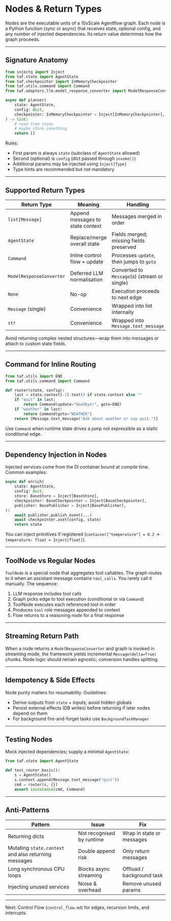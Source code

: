# Nodes & Return Types

Nodes are the executable units of a 10xScale Agentflow graph. Each node is a Python function (sync or async) that receives
state, optional config, and any number of injected dependencies. Its return value determines how the graph proceeds.

---

## Signature Anatomy

```python
from injectq import Inject
from taf.state import AgentState
from taf.checkpointer import InMemoryCheckpointer
from taf.utils.command import Command
from taf.adapters.llm.model_response_converter import ModelResponseConverter

async def planner(
    state: AgentState,
    config: dict,
    checkpointer: InMemoryCheckpointer = Inject[InMemoryCheckpointer],
) -> list:
    # read from state
    # maybe store something
    return []
```

Rules:

- First param is always `state` (subclass of `AgentState` allowed)
- Second (optional) is `config` (dict passed through `invoke()`)
- Additional params may be injected using `Inject[Type]`
- Type hints are recommended but not mandatory

---

## Supported Return Types

| Return Type | Meaning | Handling |
|-------------|---------|----------|
| `list[Message]` | Append messages to state context | Messages merged in order |
| `AgentState` | Replace/merge overall state | Fields merged; missing fields preserved |
| `Command` | Inline control flow + update | Processes `update`, then jumps to `goto` |
| `ModelResponseConverter` | Deferred LLM normalisation | Converted to `Message`(s) (stream or single) |
| `None` | No-op | Execution proceeds to next edge |
| `Message` (single) | Convenience | Wrapped into list internally |
| `str` | Convenience | Wrapped into `Message.text_message` |

Avoid returning complex nested structures—wrap them into messages or attach to custom state fields.

---

## Command for Inline Routing

```python
from taf.utils import END
from taf.utils.command import Command

def router(state, config):
    last = state.context[-1].text() if state.context else ""
    if "quit" in last:
        return Command(update="Goodbye!", goto=END)
    if "weather" in last:
        return Command(goto="WEATHER")
    return [Message.text_message("Ask about weather or say quit.")]
```

Use `Command` when runtime state drives a jump not expressible as a static conditional edge.

---

## Dependency Injection in Nodes

Injected services come from the DI container bound at compile time. Common examples:

```python
async def enrich(
    state: AgentState,
    config: dict,
    store: BaseStore = Inject[BaseStore],
    checkpointer: BaseCheckpointer = Inject[BaseCheckpointer],
    publisher: BasePublisher = Inject[BasePublisher],
):
    await publisher.publish_event(...)
    await checkpointer.aset(config, state)
    return state
```

You can inject primitives if registered (`container["temperature"] = 0.2` → `temperature: float = Inject[float]`).

---

## ToolNode vs Regular Nodes

`ToolNode` is a special node that aggregates tool callables. The graph routes to it when an assistant message contains
`tool_calls`. You rarely call it manually. The sequence:

1. LLM response includes tool calls
2. Graph picks edge to tool execution (conditional or via `Command`)
3. ToolNode executes each referenced tool in order
4. Produces `tool` role messages appended to context
5. Flow returns to a reasoning node for a final response

---

## Streaming Return Path

When a node returns a `ModelResponseConverter` and graph is invoked in streaming mode, the framework yields incremental
`Message(delta=True)` chunks. Node logic should remain agnostic; conversion handles splitting.

---

## Idempotency & Side Effects

Node purity matters for resumability. Guidelines:

- Derive outputs from `state` + inputs; avoid hidden globals
- Persist external effects (DB writes) before returning if later nodes depend on them
- For background fire-and-forget tasks use `BackgroundTaskManager`

---

## Testing Nodes

Mock injected dependencies; supply a minimal `AgentState`:

```python
from taf.state import AgentState

def test_router_basic():
    s = AgentState()
    s.context.append(Message.text_message("quit"))
    cmd = router(s, {})
    assert isinstance(cmd, Command)
```

---

## Anti-Patterns

| Pattern | Issue | Fix |
|---------|-------|-----|
| Returning dicts | Not recognised by runtime | Wrap in state or messages |
| Mutating `state.context` and also returning messages | Double append risk | Only return messages |
| Long synchronous CPU loops | Blocks async streaming | Offload / background task |
| Injecting unused services | Noise & overhead | Remove unused params |

---

Next: Control Flow (`control_flow.md`) for edges, recursion limits, and interrupts.
